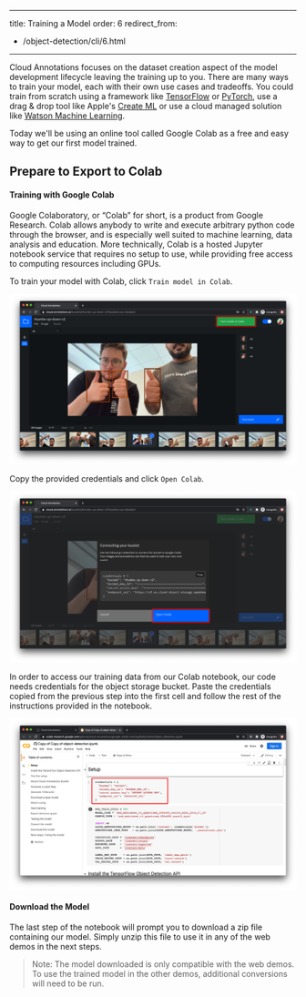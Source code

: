 
---
title: Training a Model
order: 6
redirect_from:
  - /object-detection/cli/6.html
---

Cloud Annotations focuses on the dataset creation aspect of the model development lifecycle leaving the training up to you. There are many ways to train your model, each with their own use cases and tradeoffs. You could train from scratch using a framework like [TensorFlow](https://www.tensorflow.org/) or [PyTorch](https://pytorch.org/), use a drag & drop tool like Apple's [Create ML](https://developer.apple.com/machine-learning/create-ml/) or use a cloud managed solution like [Watson Machine Learning](https://www.ibm.com/cloud/machine-learning).

Today we'll be using an online tool called Google Colab as a free and easy way to get our first model trained.

## Prepare to Export to Colab

#### Training with Google Colab
Google Colaboratory, or “Colab” for short, is a product from Google Research. Colab allows anybody to write and execute arbitrary python code through the browser, and is especially well suited to machine learning, data analysis and education. More technically, Colab is a hosted Jupyter notebook service that requires no setup to use, while providing free access to computing resources including GPUs.

To train your model with Colab, click `Train model in Colab`.

![Train in Colab](/docs/_workshops/object-detection/assets/colab_train_in.png?raw=true)


Copy the provided credentials and click `Open Colab`.

![Colab Credentials](/docs/_workshops/object-detection/assets/colab_credentials.png?raw=true)


In order to access our training data from our Colab notebook, our code needs credentials for the object storage bucket. Paste the credentials copied from the previous step into the first cell and follow the rest of the instructions provided in the notebook.

![Colab Screenshot](/docs/_workshops/object-detection/assets/colab_screenshot.png?raw=true)


#### Download the Model
The last step of the notebook will prompt you to download a zip file containing our model. Simply unzip this file to use it in any of the web demos in the next steps.

> Note: The model downloaded is only compatible with the web demos. To use the trained model in the other demos, additional conversions will need to be run.
